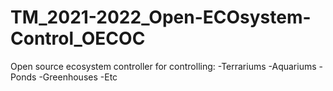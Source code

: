 # TM_2021-2022_Open-ECOsystem-Control_OECOC
Open source ecosystem controller for controlling: -Terrariums -Aquariums -Ponds -Greenhouses -Etc
